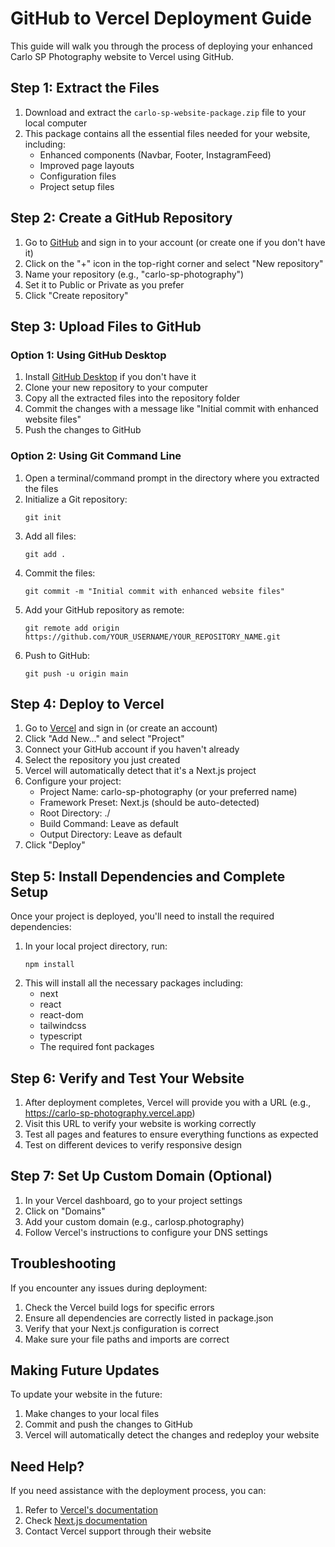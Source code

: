 # GitHub to Vercel Deployment Guide

This guide will walk you through the process of deploying your enhanced Carlo SP Photography website to Vercel using GitHub.

## Step 1: Extract the Files

1. Download and extract the `carlo-sp-website-package.zip` file to your local computer
2. This package contains all the essential files needed for your website, including:
   - Enhanced components (Navbar, Footer, InstagramFeed)
   - Improved page layouts
   - Configuration files
   - Project setup files

## Step 2: Create a GitHub Repository

1. Go to [GitHub](https://github.com) and sign in to your account (or create one if you don't have it)
2. Click on the "+" icon in the top-right corner and select "New repository"
3. Name your repository (e.g., "carlo-sp-photography")
4. Set it to Public or Private as you prefer
5. Click "Create repository"

## Step 3: Upload Files to GitHub

### Option 1: Using GitHub Desktop
1. Install [GitHub Desktop](https://desktop.github.com/) if you don't have it
2. Clone your new repository to your computer
3. Copy all the extracted files into the repository folder
4. Commit the changes with a message like "Initial commit with enhanced website files"
5. Push the changes to GitHub

### Option 2: Using Git Command Line
1. Open a terminal/command prompt in the directory where you extracted the files
2. Initialize a Git repository:
   ```
   git init
   ```
3. Add all files:
   ```
   git add .
   ```
4. Commit the files:
   ```
   git commit -m "Initial commit with enhanced website files"
   ```
5. Add your GitHub repository as remote:
   ```
   git remote add origin https://github.com/YOUR_USERNAME/YOUR_REPOSITORY_NAME.git
   ```
6. Push to GitHub:
   ```
   git push -u origin main
   ```

## Step 4: Deploy to Vercel

1. Go to [Vercel](https://vercel.com) and sign in (or create an account)
2. Click "Add New..." and select "Project"
3. Connect your GitHub account if you haven't already
4. Select the repository you just created
5. Vercel will automatically detect that it's a Next.js project
6. Configure your project:
   - Project Name: carlo-sp-photography (or your preferred name)
   - Framework Preset: Next.js (should be auto-detected)
   - Root Directory: ./
   - Build Command: Leave as default
   - Output Directory: Leave as default
7. Click "Deploy"

## Step 5: Install Dependencies and Complete Setup

Once your project is deployed, you'll need to install the required dependencies:

1. In your local project directory, run:
   ```
   npm install
   ```
2. This will install all the necessary packages including:
   - next
   - react
   - react-dom
   - tailwindcss
   - typescript
   - The required font packages

## Step 6: Verify and Test Your Website

1. After deployment completes, Vercel will provide you with a URL (e.g., https://carlo-sp-photography.vercel.app)
2. Visit this URL to verify your website is working correctly
3. Test all pages and features to ensure everything functions as expected
4. Test on different devices to verify responsive design

## Step 7: Set Up Custom Domain (Optional)

1. In your Vercel dashboard, go to your project settings
2. Click on "Domains"
3. Add your custom domain (e.g., carlosp.photography)
4. Follow Vercel's instructions to configure your DNS settings

## Troubleshooting

If you encounter any issues during deployment:

1. Check the Vercel build logs for specific errors
2. Ensure all dependencies are correctly listed in package.json
3. Verify that your Next.js configuration is correct
4. Make sure your file paths and imports are correct

## Making Future Updates

To update your website in the future:

1. Make changes to your local files
2. Commit and push the changes to GitHub
3. Vercel will automatically detect the changes and redeploy your website

## Need Help?

If you need assistance with the deployment process, you can:

1. Refer to [Vercel's documentation](https://vercel.com/docs)
2. Check [Next.js documentation](https://nextjs.org/docs)
3. Contact Vercel support through their website
